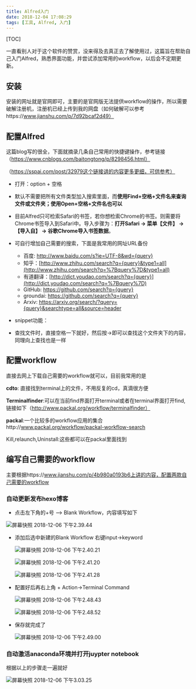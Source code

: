 ```yaml
---
title: Alfred入门
date: 2018-12-04 17:08:29
tags: [工具, Alfred, 入门]
---
```


[TOC]

一直看别人对于这个软件的赞赏，没来得及去真正去了解使用过，这篇旨在帮助自己入门Alfred，熟悉界面功能，并尝试添加常用的workflow，以后会不定期更新。

<!--more-->

## 安装

安装的网址就是官网即可，主要的是官网版无法提供workflow的操作，所以需要破解注册机，注册机已经上传到我的网盘（如何破解可以参考https://www.jianshu.com/p/7d92bcaf2d49）

## 配置Alfred

这篇blog写的很全，下面就摘录几条自己常用的快捷键操作，参考链接（https://www.cnblogs.com/baitongtong/p/8298456.html）

（https://sspai.com/post/32979这个链接讲的内容更多更细，可供参考）

- 打开：option + 空格

- 默认不需要把所有文件类型加入搜索里面，而**使用Find+空格+文件名来查询文件或文件夹；使用Open+空格+文件名也可以**

- 目前Alfred只可检索Safari的书签，若你想检索Chrome的书签。则需要将Chrome书签导入到Safari中。导入步骤为：**打开Safari -> 菜单【文件】 -> 【导入自】 -> 谷歌Chrome导入书签数据**。

- 可自行增加自己需要的搜索，下面是我常用的网址URL备份

  - 百度:    <http://www.baidu.com/s?ie=UTF-8&wd={query}>
  - 知乎：[http://www.zhihu.com/search?q={query}&type1=all](http://www.zhihu.com/search?q=%7Bquery%7D&type1=all)
  - 有道翻译：[http://dict.youdao.com/search?q={query}](http://dict.youdao.com/search?q=%7Bquery%7D)
  - GitHub: https://github.com/search?q={query}
  - groundai: https://github.com/search?q={query}
  - Arxiv: https://arxiv.org/search/?query={query}&searchtype=all&source=header

- snippet功能：
- 查找文件时，直接空格一下就好，然后按->即可以查找这个文件夹下的内容，同理向上查找也是一样

## 配置workflow

直接去网上下载自己需要的workflow就可以，目前我常用的是

**cdto**: 直接找到terminal上的文件，不用反复的cd，真滴很方便

**Terminalfinder**:可以在当前find界面打开terminal或者在terminal界面打开find,链接如下（http://www.packal.org/workflow/terminalfinder）

**packal**:一个比较多的workflow应用的集合http://www.packal.org/workflow/packal-workflow-search

Kill,relaunch,Uninstall:这些都可以在packal里面找到

## 编写自己需要的workflow

主要根据https://www.jianshu.com/p/4b980a0193b6上讲的内容，配置两款自己需要的workflow

### 自动更新发布hexo博客

- 点击左下角的+号 --> Blank Workflow，内容填写如下

![屏幕快照 2018-12-06 下午2.39.44](https://ws1.sinaimg.cn/large/006tNbRwly1fxx11lm7pyj30wm0kc43a.jpg)

- 添加后选中新建的Blank Workflow 右键input->keyword

  ![屏幕快照 2018-12-06 下午2.40.21](https://ws1.sinaimg.cn/large/006tNbRwly1fxx1288jz3j31b20omak6.jpg)

  ![屏幕快照 2018-12-06 下午2.41.20](https://ws2.sinaimg.cn/large/006tNbRwly1fxx12ubyl1j31bc0g0dmy.jpg)

  ![屏幕快照 2018-12-06 下午2.41.28](https://ws2.sinaimg.cn/large/006tNbRwly1fxx13cjzpij30e609o0tp.jpg)

- 配置好后再右上角 + Action->Terminal Command

  ![屏幕快照 2018-12-06 下午2.48.43](https://ws2.sinaimg.cn/large/006tNbRwly1fxx13nizepj30w00jqqfl.jpg)

  ![屏幕快照 2018-12-06 下午2.48.52](https://ws3.sinaimg.cn/large/006tNbRwly1fxx143fr13j31360octf1.jpg)

- 保存就完成了

  ![屏幕快照 2018-12-06 下午2.49.00](https://ws1.sinaimg.cn/large/006tNbRwly1fxx14icmtpj30p00bawg2.jpg)

### 自动激活anaconda环境并打开juypter notebook

根据以上的步骤走一遍就好

![屏幕快照 2018-12-06 下午3.03.25](https://ws3.sinaimg.cn/large/006tNbRwly1fxx1edhrnaj31b20rw7ax.jpg)

